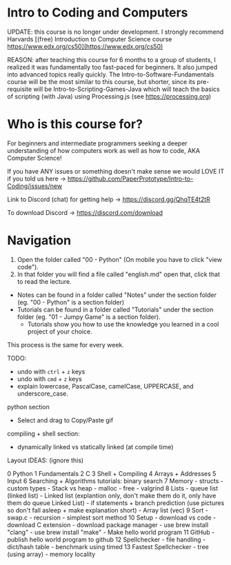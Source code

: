 # Intro to Coding and Computers
UPDATE: this course is no longer under development. I strongly recommend Harvards [(free) Introduction to Computer Science course https://www.edx.org/cs50](https://www.edx.org/cs50)

REASON: after teaching this course for 6 months to a group of students, I realized it was fundamentally too fast-paced for beginners. It also jumped into advanced topics really quickly. The Intro-to-Software-Fundamentals course will be the most similar to this course, but shorter, since its pre-requisite will be Intro-to-Scripting-Games-Java which will teach the basics of scripting (with Java) using Processing.js (see https://processing.org)

# Who is this course for?
For beginners and intermediate programmers seeking a deeper understanding of how computers work as well as how to code, AKA Computer Science!

If you have ANY issues or something doesn't make sense we would LOVE IT if you told us here -> https://github.com/PaperPrototype/Intro-to-Coding/issues/new

Link to Discord (chat) for getting help -> https://discord.gg/QhqTE4t2tR

To download Discord -> https://discord.com/download

# Navigation
1. Open the folder called "00 - Python" (On mobile you have to click "view code").
2. In that folder you will find a file called "english.md" open that, click that to read the lecture.

- Notes can be found in a folder called "Notes" under the section folder (eg. "00 - Python" is a section folder)
- Tutorials can be found in a folder called "Tutorials" under the section folder (eg. "01 - Jumpy Game" is a section folder).
    - Tutorials show you how to use the knowledge you learned in a cool project of your choice.

This process is the same for every week.

TODO:
- undo with `ctrl` + `z` keys
- undo with `cmd` + `z` keys
- explain lowercase, PascalCase, camelCase, UPPERCASE, and underscore_case.

python section
- Select and drag to Copy/Paste gif

compiling + shell section:
- dynamically linked vs statically linked (at compile time)


Layout IDEAS: (ignore this)

0 Python
1 Fundamentals
2 C
3 Shell + Compiling
4 Arrays + Addresses
5 Input
6 Searching + Algorithms
	tutorials: binary search
7 Memory
	- structs
	- custom types
	- Stack vs heap
	- malloc
	- free
	- valgrind
8 Lists
	- queue list (linked list)
	- Linked list (explantion only, don't make them do it, only have them do queue Linked List)
	- if statements + branch prediction (use pictures so don't fall asleep + make explanation short)
	- Array list (vec)
9 Sort
	- swap.c
	- recursion
	- simplest sort method
10 Setup
	- download vs code
	- download C extension
	- download package manager
		- use brew install "clang"
		- use brew install "make"
	- Make hello world program
11 GitHub
	- publish hello world program to github
12 Spellchecker
	- file handling
	- dict/hash table
	- benchmark using timed
13 Fastest Spellchecker
	- tree (using array)
	- memory locality
